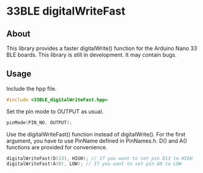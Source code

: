 # 33BLE digitalWriteFast
## About
This library provides a faster digitalWrite() function for the Arduino Nano 33 BLE boards. This library is still in development. It may contain bugs.

## Usage
Include the hpp file.
```c++
#include <33BLE_digitalWriteFast.hpp>
```

Set the pin mode to OUTPUT as usual.
```c++
pinMode(PIN_NO, OUTPUT);
```

Use the digitalWriteFast() function instead of digitalWrite(). For the first argument, you have to use PinName defined in PinNames.h. D() and A() functions are provided for convenience.
```c++
digitalWriteFast(D(13), HIGH); // If you want to set pin D13 to HIGH
digitalWriteFast(A(0), LOW); // If you want to set pin A0 to LOW
```